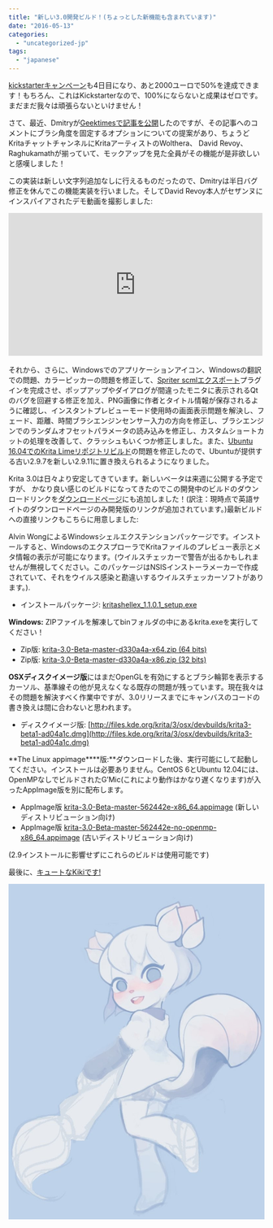```yaml
---
title: "新しい3.0開発ビルド！(ちょっとした新機能も含まれています)"
date: "2016-05-13"
categories: 
  - "uncategorized-jp"
tags: 
  - "japanese"
---
```


[kickstarterキャンペーン](http://www.krita.org/2016kickstarter)も4日目になり、あと2000ユーロで50%を達成できます！もちろん、これはKickstarterなので、100%にならないと成果はゼロです。まだまだ我々は頑張らないといけません！

さて、最近、Dmitryが[Geektimesで記事を公開](https://geektimes.ru/post/275530/#comment_9247098)したのですが、その記事へのコメントにブラシ角度を固定するオプションについての提案があり、ちょうどKritaチャットチャンネルにKritaアーティストのWolthera、 David Revoy、Raghukamathが揃っていて、モックアップを見た全員がその機能が是非欲しいと感嘆しました！

この実装は新しい文字列追加なしに行えるものだったので、Dmitryは半日バグ修正を休んでこの機能実装を行いました。そしてDavid Revoy本人がセザンヌにインスパイアされたデモ動画を撮影しました:

<iframe src="https://www.youtube.com/embed/bbL7qeVAaC8?feature=oembed" width="500" height="281" frameborder="0" allowfullscreen="allowfullscreen"></iframe>

それから、さらに、Windowsでのアプリケーションアイコン、Windowsの翻訳での問題、カラーピッカーの問題を修正して、[Spriter scmlエクスポート](https://brashmonkey.com/)プラグインを完成させ、ポップアップやダイアログが間違ったモニタに表示されるQtのバグを回避する修正を加え、PNG画像に作者とタイトル情報が保存されるように確認し、インスタントプレビューモード使用時の画面表示問題を解決し、フェード、距離、時間ブラシエンジンセンサー入力の方向を修正し、ブラシエンジンでのランダムオフセットパラメータの読み込みを修正し、カスタムショートカットの処理を改善して、クラッシュもいくつか修正しました。また、[Ubuntu 16.04でのKrita Limeリポジトリビルド](https://launchpad.net/~dimula73/+archive/ubuntu/krita)の問題を修正したので、Ubuntuが提供する古い2.9.7を新しい2.9.11に置き換えられるようになりました。

Krita 3.0は日々より安定してきています。新しいベータは来週に公開する予定ですが、 かなり良い感じのビルドになってきたのでこの開発中のビルドのダウンロードリンクを[ダウンロードページ](http://krita.org/download)にも追加しました！(訳注：現時点で英語サイトのダウンロードページのみ開発版のリンクが追加されています。)最新ビルドへの直接リンクもこちらに用意しました:

Alvin WongによるWindowsシェルエクステンションパッケージです。インストールすると、WindowsのエクスプローラでKritaファイルのプレビュー表示とメタ情報の表示が可能になります。(ウイルスチェッカーで警告が出るかもしれませんが無視してください。このパッケージはNSISインストーラメーカーで作成されていて、それをウイルス感染と勘違いするウイルスチェッカーソフトがあります。).

- インストールパッケージ: [kritashellex\_1.1.0.1\_setup.exe](http://files.kde.org/krita/3/windows/kritashellex_1.1.0.1_setup.exe)

**Windows:** ZIPファイルを解凍してbinフォルダの中にあるkrita.exeを実行してください！

- Zip版: [krita-3.0-Beta-master-d330a4a-x64.zip (64 bits)](http://files.kde.org/krita/3/windows/devbuilds/krita-3.0-Beta-master-d330a4a-x64.zip)
- Zip版: [krita-3.0-Beta-master-d330a4a-x86.zip (32 bits)](http://files.kde.org/krita/3/windows/devbuilds/krita-3.0-Beta-master-d330a4a-x86.zip)

**OSXディスクイメージ版**にはまだOpenGLを有効にするとブラシ輪郭を表示するカーソル、基準線その他が見えなくなる既存の問題が残っています。現在我々はその問題を解決すべく作業中ですが、3.0リリースまでにキャンバスのコードの書き換えは間に合わないと思われます。

- ディスクイメージ版: [http://files.kde.org/krita/3/osx/devbuilds/krita3-beta1-ad04a1c.dmg](http://files.kde.org/krita/3/osx/devbuilds/krita3-beta1-ad04a1c.dmg)

**The Linux appimage****版:**ダウンロードした後、実行可能にして起動してください。インストールは必要ありません。CentOS 6とUbuntu 12.04には、OpenMPなしでビルドされたG’Mic(これにより動作はかなり遅くなります)が入ったAppImage版を別に配布します。

- AppImage版 [krita-3.0-Beta-master-562442e-x86\_64.appimage](http://files.kde.org/krita/3/linux/devbuilds/krita-3.0-Beta-master-562442e-x86_64.appimage) (新しいディストリビューション向け)
- AppImage版 [krita-3.0-Beta-master-562442e-no-openmp-x86\_64.appimage](http://files.kde.org/krita/3/linux/devbuilds/krita-3.0-Beta-master-562442e-no-openmp-x86_64.appimage) (古いディストリビューション向け)

(2.9インストールに影響せずにこれらのビルドは使用可能です)

最後に、[キュートなKikiです!](https://twitter.com/ramskullsart/status/730023741711777792/photo/1)

[![kiki](images/kiki-782x1024.jpg)](https://krita.org/wp-content/uploads/2016/05/kiki.jpg)
